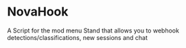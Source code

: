 # NovaHook
A Script for the mod menu Stand that allows you to webhook detections/classifications, new sessions and chat
